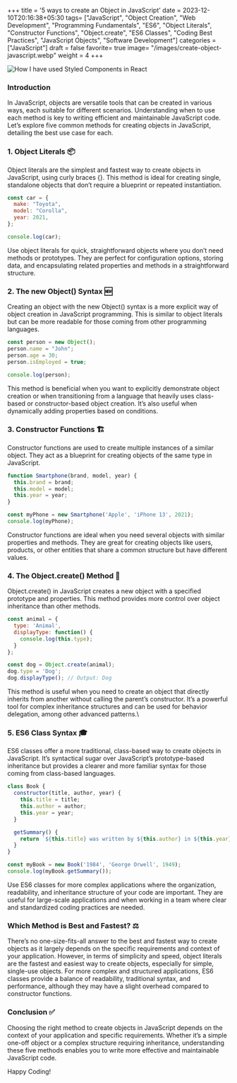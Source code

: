 +++
title = '5 ways to create an Object in JavaScript'
date = 2023-12-10T20:16:38+05:30
tags= ["JavaScript", "Object Creation", "Web Development", "Programming Fundamentals", "ES6", "Object Literals", "Constructor Functions", "Object.create", "ES6 Classes", "Coding Best Practices", "JavaScript Objects", "Software Development"]
categories = ["JavaScript"]
draft = false
favorite= true
image= "/images/create-object-javascript.webp"
weight = 4
+++

![How I have used Styled Components in React](/images/create-object-javascript.webp)
### Introduction

In JavaScript, objects are versatile tools that can be created in various ways, each suitable for different scenarios. Understanding when to use each method is key to writing efficient and maintainable JavaScript code. Let’s explore five common methods for creating objects in JavaScript, detailing the best use case for each.

### 1. Object Literals 📦

Object literals are the simplest and fastest way to create objects in JavaScript, using curly braces {}. This method is ideal for creating single, standalone objects that don’t require a blueprint or repeated instantiation.

```javascript
const car = {
  make: "Toyota",
  model: "Corolla",
  year: 2021,
};

console.log(car);
```

Use object literals for quick, straightforward objects where you don’t need methods or prototypes. They are perfect for configuration options, storing data, and encapsulating related properties and methods in a straightforward structure.

### 2. The new Object() Syntax 🆕

Creating an object with the new Object() syntax is a more explicit way of object creation in JavaScript programming. This is similar to object literals but can be more readable for those coming from other programming languages.

```javascript
const person = new Object();
person.name = "John";
person.age = 30;
person.isEmployed = true;

console.log(person);

```
This method is beneficial when you want to explicitly demonstrate object creation or when transitioning from a language that heavily uses class-based or constructor-based object creation. It’s also useful when dynamically adding properties based on conditions.

### 3. Constructor Functions 🏗️
Constructor functions are used to create multiple instances of a similar object. They act as a blueprint for creating objects of the same type in JavaScript.

```javascript
function Smartphone(brand, model, year) {
  this.brand = brand;
  this.model = model;
  this.year = year;
}

const myPhone = new Smartphone('Apple', 'iPhone 13', 2021);
console.log(myPhone);

```

Constructor functions are ideal when you need several objects with similar properties and methods. They are great for creating objects like users, products, or other entities that share a common structure but have different values.

### 4. The Object.create() Method 🔗
Object.create() in JavaScript creates a new object with a specified prototype and properties. This method provides more control over object inheritance than other methods.
```javascript
const animal = {
  type: 'Animal',
  displayType: function() {
    console.log(this.type);
  }
};

const dog = Object.create(animal);
dog.type = 'Dog';
dog.displayType(); // Output: Dog

```
This method is useful when you need to create an object that directly inherits from another without calling the parent’s constructor. It’s a powerful tool for complex inheritance structures and can be used for behavior delegation, among other advanced patterns.\

### 5. ES6 Class Syntax 🎓
ES6 classes offer a more traditional, class-based way to create objects in JavaScript. It’s syntactical sugar over JavaScript’s prototype-based inheritance but provides a clearer and more familiar syntax for those coming from class-based languages.

```javascript
class Book {
  constructor(title, author, year) {
    this.title = title;
    this.author = author;
    this.year = year;
  }

  getSummary() {
    return `${this.title} was written by ${this.author} in ${this.year}`;
  }
}

const myBook = new Book('1984', 'George Orwell', 1949);
console.log(myBook.getSummary());
```

Use ES6 classes for more complex applications where the organization, readability, and inheritance structure of your code are important. They are useful for large-scale applications and when working in a team where clear and standardized coding practices are needed.

### Which Method is Best and Fastest? ⚖️
There’s no one-size-fits-all answer to the best and fastest way to create objects as it largely depends on the specific requirements and context of your application. However, in terms of simplicity and speed, object literals are the fastest and easiest way to create objects, especially for simple, single-use objects. For more complex and structured applications, ES6 classes provide a balance of readability, traditional syntax, and performance, although they may have a slight overhead compared to constructor functions.

### Conclusion ✅ 
Choosing the right method to create objects in JavaScript depends on the context of your application and specific requirements. Whether it’s a simple one-off object or a complex structure requiring inheritance, understanding these five methods enables you to write more effective and maintainable JavaScript code.

Happy Coding!